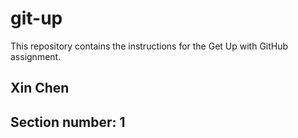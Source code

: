 # git-up
This repository contains the instructions for the Get Up with GitHub assignment.
## Xin Chen
## Section number: 1